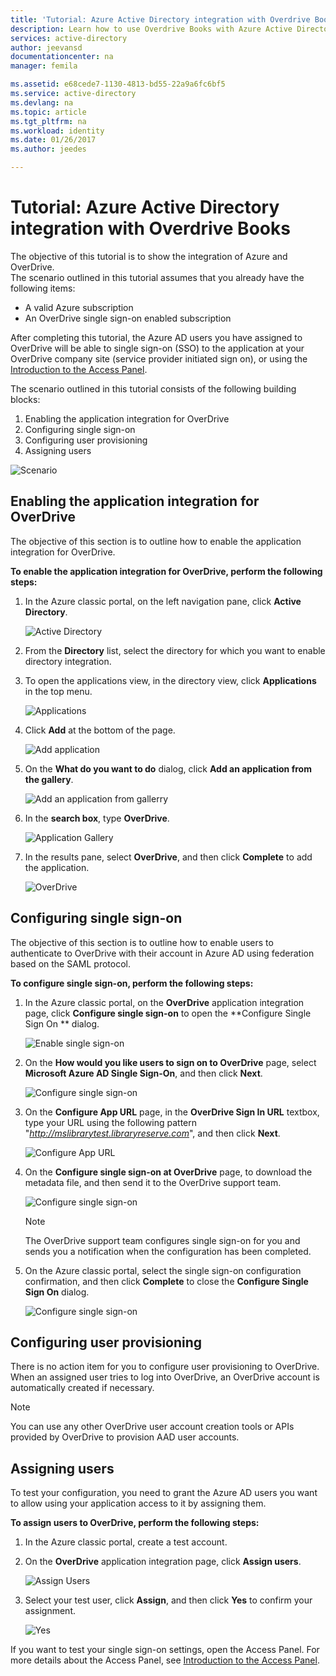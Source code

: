 ```yaml
---
title: 'Tutorial: Azure Active Directory integration with Overdrive Books | Microsoft Docs'
description: Learn how to use Overdrive Books with Azure Active Directory to enable single sign-on, automated provisioning, and more!
services: active-directory
author: jeevansd
documentationcenter: na
manager: femila

ms.assetid: e68cede7-1130-4813-bd55-22a9a6fc6bf5
ms.service: active-directory
ms.devlang: na
ms.topic: article
ms.tgt_pltfrm: na
ms.workload: identity
ms.date: 01/26/2017
ms.author: jeedes

---
```

# Tutorial: Azure Active Directory integration with Overdrive Books
The objective of this tutorial is to show the integration of Azure and OverDrive.  
The scenario outlined in this tutorial assumes that you already have the following items:

* A valid Azure subscription
* An OverDrive single sign-on enabled subscription

After completing this tutorial, the Azure AD users you have assigned to OverDrive will be able to single sign-on (SSO) to the application at your OverDrive company site (service provider initiated sign on), or using the [Introduction to the Access Panel](active-directory-saas-access-panel-introduction.md).

The scenario outlined in this tutorial consists of the following building blocks:

1. Enabling the application integration for OverDrive
2. Configuring single sign-on
3. Configuring user provisioning
4. Assigning users

![Scenario](./media/active-directory-saas-overdrive-books-tutorial/IC784462.png "Scenario")

## Enabling the application integration for OverDrive
The objective of this section is to outline how to enable the application integration for OverDrive.

**To enable the application integration for OverDrive, perform the following steps:**

1. In the Azure classic portal, on the left navigation pane, click **Active Directory**.
   
   ![Active Directory](./media/active-directory-saas-overdrive-books-tutorial/IC700993.png "Active Directory")
2. From the **Directory** list, select the directory for which you want to enable directory integration.
3. To open the applications view, in the directory view, click **Applications** in the top menu.
   
   ![Applications](./media/active-directory-saas-overdrive-books-tutorial/IC700994.png "Applications")
4. Click **Add** at the bottom of the page.
   
   ![Add application](./media/active-directory-saas-overdrive-books-tutorial/IC749321.png "Add application")
5. On the **What do you want to do** dialog, click **Add an application from the gallery**.
   
   ![Add an application from gallerry](./media/active-directory-saas-overdrive-books-tutorial/IC749322.png "Add an application from gallerry")
6. In the **search box**, type **OverDrive**.
   
   ![Application Gallery](./media/active-directory-saas-overdrive-books-tutorial/IC784463.png "Application Gallery")
7. In the results pane, select **OverDrive**, and then click **Complete** to add the application.
   
   ![OverDrive](./media/active-directory-saas-overdrive-books-tutorial/IC799950.png "OverDrive")
   
## Configuring single sign-on

The objective of this section is to outline how to enable users to authenticate to OverDrive with their account in Azure AD using federation based on the SAML protocol.

**To configure single sign-on, perform the following steps:**

1. In the Azure classic portal, on the **OverDrive** application integration page, click **Configure single sign-on** to open the **Configure Single Sign On ** dialog.
   
   ![Enable single sign-on](./media/active-directory-saas-overdrive-books-tutorial/IC784465.png "Enable single sign-on")
2. On the **How would you like users to sign on to OverDrive** page, select **Microsoft Azure AD Single Sign-On**, and then click **Next**.
   
   ![Configure single sign-on](./media/active-directory-saas-overdrive-books-tutorial/IC784466.png "Configure single sign-on")
3. On the **Configure App URL** page, in the **OverDrive Sign In URL** textbox, type your URL using the following pattern "*http://mslibrarytest.libraryreserve.com*", and then click **Next**.
   
   ![Configure App URL](./media/active-directory-saas-overdrive-books-tutorial/IC784467.png "Configure App URL")
4. On the **Configure single sign-on at OverDrive** page, to download the metadata file, and then send it to the OverDrive support team.
   
   ![Configure single sign-on](./media/active-directory-saas-overdrive-books-tutorial/IC784468.png "Configure single sign-on")
   
   > [!NOTE]
   > The OverDrive support team configures single sign-on for you and sends you a notification when the configuration has been completed.
   > 
   > 
5. On the Azure classic portal, select the single sign-on configuration confirmation, and then click **Complete** to close the **Configure Single Sign On** dialog.
   
   ![Configure single sign-on](./media/active-directory-saas-overdrive-books-tutorial/IC784469.png "Configure single sign-on")
   
## Configuring user provisioning

There is no action item for you to configure user provisioning to OverDrive.  
When an assigned user tries to log into OverDrive, an OverDrive account is automatically created if necessary.

> [!NOTE]
> You can use any other OverDrive user account creation tools or APIs provided by OverDrive to provision AAD user accounts.
> 
 

## Assigning users
To test your configuration, you need to grant the Azure AD users you want to allow using your application access to it by assigning them.

**To assign users to OverDrive, perform the following steps:**

1. In the Azure classic portal, create a test account.
2. On the **OverDrive** application integration page, click **Assign users**.
   
   ![Assign Users](./media/active-directory-saas-overdrive-books-tutorial/IC784470.png "Assign Users")
   
3. Select your test user, click **Assign**, and then click **Yes** to confirm your assignment.
   
   ![Yes](./media/active-directory-saas-overdrive-books-tutorial/IC767830.png "Yes")

If you want to test your single sign-on settings, open the Access Panel. For more details about the Access Panel, see [Introduction to the Access Panel](active-directory-saas-access-panel-introduction.md).

